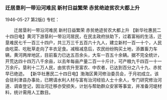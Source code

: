 ### 迁居垦利一带沿河难民  新村日益繁荣  赤贫绝迹贫农大都上升

1946-05-27
第2版()
专栏：

　　迁居垦利一带沿河难民
    新村日益繁荣
    赤贫绝迹贫农大都上升
    【新华社惠民二十四日电】黄河下游垦利一带沿河居民，在民主政府扶助下，过着富裕的生活，迁垦难民七千一百三十四户，共三万三千五百六十九人，建立新村一百一十个，人民由吃菜、吃秕草走向了丰衣足食。减租减息后，农民纷纷购买土地，添置畜力车辆，黄河两岸地区，目前畜力已达五百余头，大车一百五十余辆。据不完全统计，开荒达四十四万八千余亩，以去年每亩产量二百一十斤计，可产粮九千四百一十一万余斤。垦利十二万人民，由贫农升至富农、中农者，已达到百分之八十九、赤贫早已绝迹。
    【新华社惠民二十四日电】渤海区黄河修治委员会，于月初成立。该会驻利津县办事处，已聘请水利人材与富有治河经验人士十余人，专门研究修治河道、调查登记，因治河迁移亦受损失，计划与帮助群众安家等事宜，并准备河堤材料，统计需用人工数目。
